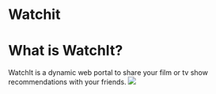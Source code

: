 # Watchit
<h1>What is WatchIt?</h1>
WatchIt is a dynamic web portal to share your film or tv show recommendations with your friends.
<img src="https://samples-d4024.web.app/images/watchitdashboard.png">

